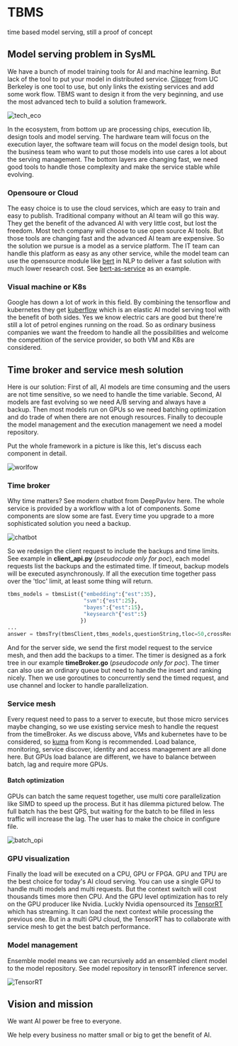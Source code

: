 # TBMS
time based model serving, still a proof of concept

## Model serving problem in SysML

We have a bunch of model training tools for AI and machine learning. But lack of the tool to put your model in distributed service. [Clipper](https://github.com/ucbrise/clipper) from UC Berkeley is one tool to use, but only links the existing services and add some work flow. TBMS want to design it from the very beginning, and use the most advanced tech to build a solution framework. 

![tech_eco](/ref/tech_eco.png)

In the ecosystem, from bottom up are processing chips, execution lib, design tools and model serving. The hardware team will focus on the execution layer, the software team will focus on the model design tools, but the business team who want to put those models into use cares a lot about the serving management. The bottom layers are changing fast, we need good tools to handle those complexity and make the service stable while evolving.

### Opensoure or Cloud

The easy choice is to use the cloud services, which are easy to train and easy to publish. Traditional company without an AI team will go this way. They get the benefit of the advanced AI with very little cost, but lost the freedom. Most tech company will choose to use open source AI tools. But those tools are changing fast and the advanced AI team are expensive. So the solution we pursue is a model as a service platform. The IT team can handle this platform as easy as any other service, while the model team can use the opensource module like [bert](https://github.com/google-research/bert) in NLP to deliver a fast solution with much lower research cost. See [bert-as-service](https://github.com/hanxiao/bert-as-service) as an example.

### Visual machine or K8s

Google has down a lot of work in this field. By combining the tensorflow and kubernetes they get [kuberflow](https://github.com/kubeflow/kubeflow) which is an elastic AI model serving tool with the benefit of both sides. Yes we know electric cars are good but there're still a lot of petrol engines running on the road. So as ordinary business companies we want the freedom to handle all the possibilities and welcome the competition of the service provider, so both VM and K8s are considered.

## Time broker and service mesh solution

Here is our solution: First of all, AI models are time consuming and the users are not time sensitive, so we need to handle the time variable. Second, AI models are fast evolving so we need A/B serving and always have a backup. Then most models run on GPUs so we need batching optimization and do trade of when there are not enough resources. Finally to decouple the model management and the execution management we need a model repository. 

Put the whole framework in a picture is like this, let's discuss each component in detail.

![worlfow](/ref/worlfow.png)

### Time broker

Why time matters? See modern chatbot from DeepPavlov here. The whole service is provided by a workflow with a lot of components. Some components are slow some are fast. Every time you upgrade to a more sophisticated solution you need a backup.

![chatbot](/ref/chatbot.png)

So we redesign the client request to include the backups and time limits. See example in **client_api.py** (*pseudocode only for poc*), each model requests list the backups and the estimated time. If timeout, backup models will be executed asynchronously. If all the execution time together pass over the 'tloc' limit, at least some thing will return.

```python
tbms_models = tbmsList({"embedding":{"est":35},
                        "svm":{"est":25},
                        "bayes":{"est":15},
                        "keysearch"{"est":5}
                       })
...
answer = tbmsTry(tbmsClient,tbms_models,questionString,tloc=50,crossRequest=1,crossLag=10,priority=0)
```

And for the server side, we send the first model request to the service mesh, and then add the backups to a timer. The timer is designed as a fork tree in our example **timeBroker.go** (*pseudocode only for poc*). The timer can also use an ordinary queue but need to handle the insert and ranking nicely. Then we use goroutines to concurrently send the timed request, and use channel and locker to handle parallelization.

### Service mesh

Every request need to pass to a server to execute, but those micro services maybe changing, so we use existing service mesh to handle the request from the timeBroker. As we discuss above, VMs and kubernetes have to be considered, so [kuma](https://github.com/Kong/kuma) from Kong is recommended. Load balance, monitoring, service discover, identity and access management are all done here. But GPUs load balance are different, we have to balance between batch, lag and require more GPUs.

#### Batch optimization

GPUs can batch the same request together, use multi core parallelization like SIMD to speed up the process. But it has dilemma pictured below. The full batch has the best QPS, but waiting for the batch to be filled in less traffic will increase the lag. The user has to make the choice in configure file.

![batch_opi](/ref/batch_opi.png)

### GPU visualization

Finally the load will be executed on a CPU, GPU or FPGA. GPU and TPU are the best choice for today's AI cloud serving. You can use a single GPU to handle multi models and multi requests. But the context switch will cost thousands times more then CPU. And the GPU level optimization has to rely on the GPU producer like Nvidia. Luckly Nvidia opensourced its [TensorRT](https://github.com/NVIDIA/tensorrt-inference-server) which has streaming. It can load the next context while processing the previous one. But in a multi GPU cloud, the TensorRT has to collaborate with service mesh to get the best batch performance.

### Model management

Ensemble model means we can recursively add an ensembled client model to the model repository. See model repository in tensorRT inference server.

![TensorRT](/ref/TensorRT.png)

## Vision and mission

We want AI power be free to everyone.

We help every business no matter small or big to get the benefit of AI.